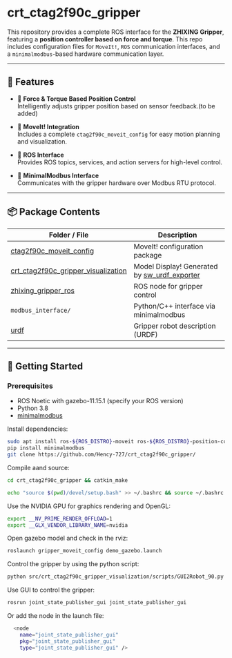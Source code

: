 <!--
 * @Author: HencyCHEN
 * @Date: 2025-05-15 01:27:03
 * @LastEditTime: 2025-05-23 10:00:53
 * @LastEditors: HencyCHEN
 * @Description: 
 * @FilePath: /crt_ctag2f90c_gripper/README.md
 * @Email: hengxiangchen428@gamil.com
-->
# crt_ctag2f90c_gripper

This repository provides a complete ROS interface for the **ZHIXING Gripper**, featuring a **position controller based on force and torque**. This repo includes configuration files for `MoveIt!`, `ROS` communication interfaces, and a `minimalmodbus`-based hardware communication layer.

---

## 🧩 Features

- 🔧 **Force & Torque Based Position Control**  
  Intelligently adjusts gripper position based on sensor feedback.(to be added)

- 🤖 **MoveIt! Integration**  
  Includes a complete `ctag2f90c_moveit_config` for easy motion planning and visualization.

- 🧠 **ROS Interface**  
  Provides ROS topics, services, and action servers for high-level control.

- 🔌 **MinimalModbus Interface**  
  Communicates with the gripper hardware over Modbus RTU protocol.

---

## 📦 Package Contents

| Folder / File           | Description                                 |
|-------------------------|---------------------------------------------|
| [ctag2f90c_moveit_config](https://github.com/Hency-727/crt_ctag2f90c_gripper/tree/main/src/ctag2f90c_moveit_config)        | MoveIt! configuration package               |
| [crt_ctag2f90c_gripper_visualization](https://github.com/Hency-727/crt_ctag2f90c_gripper/tree/main/src/crt_ctag2f90c_gripper_visualization)        | Model Display! Generated by [sw_urdf_exporter](https://wiki.ros.org/sw_urdf_exporter)              |
| [zhixing_gripper_ros](https://github.com/Hency-727/crt_ctag2f90c_gripper/blob/main/src/crt_ctag2f90c_gripper_visualization/scripts/GUI2Robot_90.py)  | ROS node for gripper control                |
| `modbus_interface/`     | Python/C++ interface via minimalmodbus      |
| [urdf](https://github.com/Hency-727/crt_ctag2f90c_gripper/tree/main/src/ctag2f90c_moveit_config/config/gazebo_full_model.urdf)                 | Gripper robot description (URDF)      |
---

## 🚀 Getting Started

### Prerequisites

- ROS Noetic with gazebo-11.15.1 (specify your ROS version)
- Python 3.8
- [minimalmodbus](https://github.com/pyhys/minimalmodbus)

Install dependencies:

```bash
sudo apt install ros-${ROS_DISTRO}-moveit ros-${ROS_DISTRO}-position-controllers ros-${ROS_DISTRO}-effort-controllers
pip install minimalmodbus
git clone https://github.com/Hency-727/crt_ctag2f90c_gripper/
```

Compile aand source:

```bash
cd crt_ctag2f90c_gripper && catkin_make
```
```bash
echo "source $(pwd)/devel/setup.bash" >> ~/.bashrc && source ~/.bashrc
```
Use the NVIDIA GPU for graphics rendering and OpenGL:
```bash
export __NV_PRIME_RENDER_OFFLOAD=1
export __GLX_VENDOR_LIBRARY_NAME=nvidia
```
Open gazebo model and check in the rviz:
```bash
roslaunch gripper_moveit_config demo_gazebo.launch 
```
Control the gripper by using the python script:
```bash
python src/crt_ctag2f90c_gripper_visualization/scripts/GUI2Robot_90.py
``` 
Use GUI to control the gripper:
```bash
rosrun joint_state_publisher_gui joint_state_publisher_gui
```
Or add the node in the launch file:
```bash
  <node
    name="joint_state_publisher_gui"
    pkg="joint_state_publisher_gui"
    type="joint_state_publisher_gui" />
```